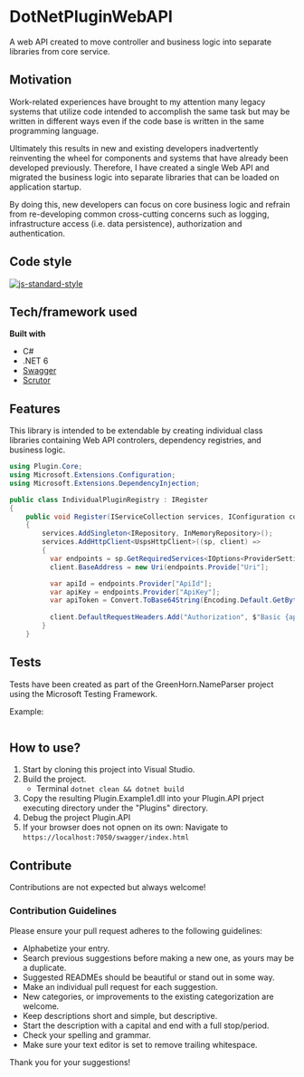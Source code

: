 # DotNetPluginWebAPI
A web API created to move controller and business logic into separate libraries from core service.

## Motivation
Work-related experiences have brought to my attention many legacy systems that utilize code intended to accomplish the same task but may be written in different ways even if the code base is written in the same programming language.

Ultimately this results in new and existing developers inadvertently reinventing the wheel for components and systems that have already been developed previously. Therefore, I have created a single Web API and migrated the business logic into separate libraries that can be loaded on application startup.

By doing this, new developers can focus on core business logic and refrain from re-developing common cross-cutting concerns such as logging, infrastructure access (i.e. data persistence), authorization and authentication.

[//]: # (## Build status)

## Code style
[![js-standard-style](https://img.shields.io/badge/code%20style-standard-brightgreen.svg?style=flat)](https://github.com/feross/standard)
 
[//]: # (## Screenshots)

## Tech/framework used

<b>Built with</b>

- C# 
- .NET 6
- [Swagger](https://www.nuget.org/packages/swashbuckle.aspnetcore.swagger/)
- [Scrutor]([google.com](https://www.nuget.org/packages/Scrutor))

## Features
This library is intended to be extendable by creating individual class libraries containing Web API controlers, dependency registries, and business logic.

```csharp
using Plugin.Core;
using Microsoft.Extensions.Configuration;
using Microsoft.Extensions.DependencyInjection;

public class IndividualPluginRegistry : IRegister
{
    public void Register(IServiceCollection services, IConfiguration configuration)
    {
        services.AddSingleton<IRepository, InMemoryRepository>();
        services.AddHttpClient<UspsHttpClient>((sp, client) =>
        {
          var endpoints = sp.GetRequiredServices<IOptions<ProviderSettings>>().value;
          client.BaseAddress = new Uri(endpoints.Provide["Uri"];

          var apiId = endpoints.Provider["ApiId"];
          var apiKey = endpoints.Provider["ApiKey"];
          var apiToken = Convert.ToBase64String(Encoding.Default.GetBytes($"{apiId}:{apiKey}"));
          
          client.DefaultRequestHeaders.Add("Authorization", $"Basic {apiToken}");
        }
    }

```

[//]: # (## Code Example)
[//]: # (## Installation)
[//]: # (Provide step by step series of examples and explanations about how to get a development env running.)
[//]: # (## API Reference)

[//]: # (Depending on the size of the project, if it is small and simple enough the reference docs can be added to the README. For medium size to larger projects it is important to at least provide a link to where the API reference docs live.)

## Tests
Tests have been created as part of the GreenHorn.NameParser project using the Microsoft Testing Framework.

Example: 
```csharp

```

## How to use?

1. Start by cloning this project into Visual Studio. 
2. Build the project.
   - Terminal `dotnet clean && dotnet build` 
4. Copy the resulting Plugin.Example1.dll into your Plugin.API prject executing directory under the "Plugins" directory.
5. Debug the project Plugin.API
6. If your browser does not opnen on its own: Navigate to `https://localhost:7050/swagger/index.html`

## Contribute

Contributions are not expected but always welcome!
 
### Contribution Guidelines
Please ensure your pull request adheres to the following guidelines:

- Alphabetize your entry.
- Search previous suggestions before making a new one, as yours may be a duplicate.
- Suggested READMEs should be beautiful or stand out in some way.
- Make an individual pull request for each suggestion.
- New categories, or improvements to the existing categorization are welcome.
- Keep descriptions short and simple, but descriptive.
- Start the description with a capital and end with a full stop/period.
- Check your spelling and grammar.
- Make sure your text editor is set to remove trailing whitespace.

Thank you for your suggestions!
